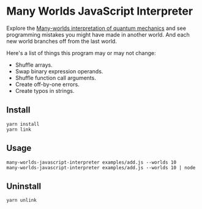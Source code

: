 # Many Worlds JavaScript Interpreter

Explore the [Many-worlds interpretation of quantum mechanics](https://en.wikipedia.org/wiki/Many-worlds_interpretation)
and see programming mistakes you might have made in another world. And each
new world branches off from the last world.

Here's a list of things this program may or may not change:

- Shuffle arrays.
- Swap binary expression operands.
- Shuffle function call arguments.
- Create off-by-one errors.
- Create typos in strings.

## Install

    yarn install
    yarn link

## Usage

    many-worlds-javascript-interpreter examples/add.js --worlds 10
    many-worlds-javascript-interpreter examples/add.js --worlds 10 | node

## Uninstall

    yarn unlink

